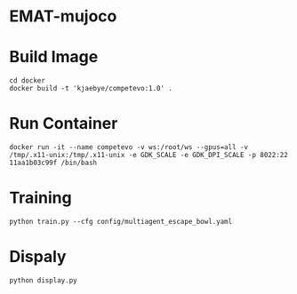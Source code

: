 # EMAT-mujoco

# Build Image
```
cd docker
docker build -t 'kjaebye/competevo:1.0' . 
```

# Run Container
```
docker run -it --name competevo -v ws:/root/ws --gpus=all -v /tmp/.x11-unix:/tmp/.x11-unix -e GDK_SCALE -e GDK_DPI_SCALE -p 8022:22 11aa1b03c99f /bin/bash
```

# Training
```
python train.py --cfg config/multiagent_escape_bowl.yaml
```

# Dispaly
```
python display.py 
```